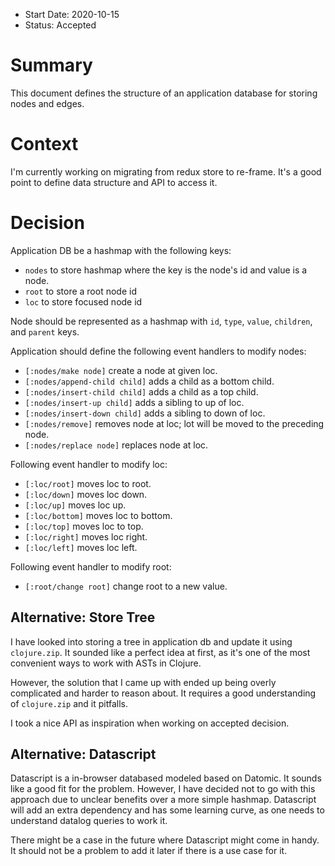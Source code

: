 - Start Date: 2020-10-15
- Status: Accepted

# Summary

This document defines the structure of an application database for storing nodes and edges.

# Context

I'm currently working on migrating from redux store to re-frame. It's a good point to define data
structure and API to access it.

# Decision

Application DB be a hashmap with the following keys:
- `nodes` to store hashmap where the key is the node's id and value is a node.
- `root` to store a root node id
- `loc` to store focused node id

Node should be represented as a hashmap with `id`, `type`, `value`, `children`, and `parent` keys.

Application should define the following event handlers to modify nodes:
- `[:nodes/make node]` create a node at given loc.
- `[:nodes/append-child child]` adds a child as a bottom child.
- `[:nodes/insert-child child]` adds a child as a top child.
- `[:nodes/insert-up child]` adds a sibling to up of loc.
- `[:nodes/insert-down child]` adds a sibling to down of loc.
- `[:nodes/remove]` removes node at loc; lot will be moved to the preceding node.
- `[:nodes/replace node]` replaces node at loc.

Following event handler to modify loc:
- `[:loc/root]` moves loc to root.
- `[:loc/down]` moves loc down.
- `[:loc/up]` moves loc up.
- `[:loc/bottom]` moves loc to bottom.
- `[:loc/top]` moves loc to top.
- `[:loc/right]` moves loc right.
- `[:loc/left]` moves loc left.

Following event handler to modify root:
- `[:root/change root]` change root to a new value.

## Alternative: Store Tree

I have looked into storing a tree in application db and update it using `clojure.zip`. It sounded
like a perfect idea at first, as it's one of the most convenient ways to work with ASTs in Clojure.

However, the solution that I came up with ended up being overly complicated and harder to reason
about. It requires a good understanding of `clojure.zip` and it pitfalls.

I took a nice API as inspiration when working on accepted decision.

## Alternative: Datascript

Datascript is a in-browser databased modeled based on Datomic. It sounds like a good fit for the
problem. However, I have decided not to go with this approach due to unclear benefits over a more
simple hashmap. Datascript will add an extra dependency and has some learning curve, as one needs
to understand datalog queries to work it.

There might be a case in the future where Datascript might come in handy. It should not be a
problem to add it later if there is a use case for it.
